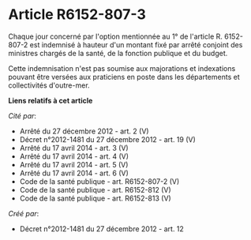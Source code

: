 # Article R6152-807-3

Chaque jour concerné par l'option mentionnée au 1° de l'article R. 6152-807-2 est indemnisé à hauteur d'un montant fixé par
arrêté conjoint des ministres chargés de la santé, de la fonction publique et du budget. 

Cette indemnisation n'est pas soumise aux majorations et indexations pouvant être versées aux praticiens en poste dans les
départements et collectivités d'outre-mer.

**Liens relatifs à cet article**

_Cité par_:

  - Arrêté du 27 décembre 2012 - art. 2 (V)
  - Décret n°2012-1481 du 27 décembre 2012 - art. 19 (V)
  - Arrêté du 17 avril 2014 - art. 3 (V)
  - Arrêté du 17 avril 2014 - art. 4 (V)
  - Arrêté du 17 avril 2014 - art. 5 (V)
  - Arrêté du 17 avril 2014 - art. 6 (V)
  - Code de la santé publique - art. R6152-807-2 (V)
  - Code de la santé publique - art. R6152-812 (V)
  - Code de la santé publique - art. R6152-813 (V)

_Créé par_:

  - Décret n°2012-1481 du 27 décembre 2012 - art. 12
